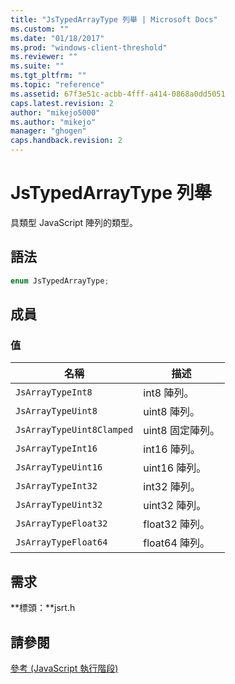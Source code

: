 ```yaml
---
title: "JsTypedArrayType 列舉 | Microsoft Docs"
ms.custom: ""
ms.date: "01/18/2017"
ms.prod: "windows-client-threshold"
ms.reviewer: ""
ms.suite: ""
ms.tgt_pltfrm: ""
ms.topic: "reference"
ms.assetid: 67f3e51c-acbb-4fff-a414-0868a0dd5051
caps.latest.revision: 2
author: "mikejo5000"
ms.author: "mikejo"
manager: "ghogen"
caps.handback.revision: 2
---
```

# JsTypedArrayType 列舉
具類型 JavaScript 陣列的類型。  
  
## 語法  
  
```cpp  
enum JsTypedArrayType;  
```  
  
## 成員  
  
### 值  
  
|名稱|描述|  
|--------|--------|  
|`JsArrayTypeInt8`|int8 陣列。|  
|`JsArrayTypeUint8`|uint8 陣列。|  
|`JsArrayTypeUint8Clamped`|uint8 固定陣列。|  
|`JsArrayTypeInt16`|int16 陣列。|  
|`JsArrayTypeUint16`|uint16 陣列。|  
|`JsArrayTypeInt32`|int32 陣列。|  
|`JsArrayTypeUint32`|uint32 陣列。|  
|`JsArrayTypeFloat32`|float32 陣列。|  
|`JsArrayTypeFloat64`|float64 陣列。|  
  
## 需求  
 **標頭：**jsrt.h  
  
## 請參閱  
 [參考 \(JavaScript 執行階段\)](../chakra-hosting/reference-javascript-runtime.md)